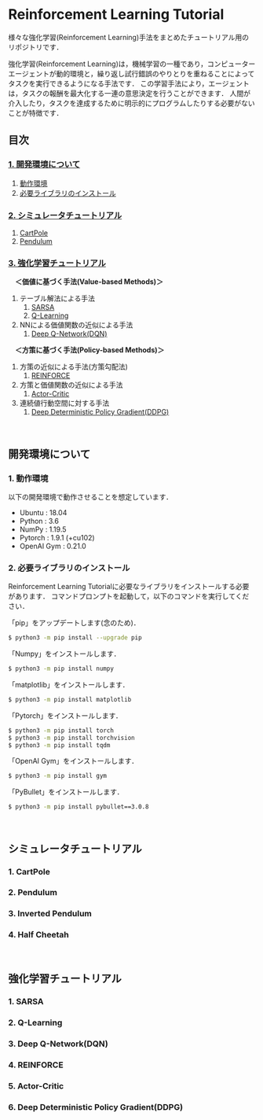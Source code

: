 # **Reinforcement Learning Tutorial**

様々な強化学習(Reinforcement Learning)手法をまとめたチュートリアル用のリポジトリです．

強化学習(Reinforcement Learning)は，機械学習の一種であり，コンピューターエージェントが動的環境と，繰り返し試行錯誤のやりとりを重ねることによってタスクを実行できるようになる手法です．
この学習手法により，エージェントは，タスクの報酬を最大化する一連の意思決定を行うことができます．
人間が介入したり，タスクを達成するために明示的にプログラムしたりする必要がないことが特徴です．

## **目次**

### [**1. 開発環境について**](#開発環境について)
1. [動作環境](#1-動作環境)
2. [必要ライブラリのインストール](#2-必要ライブラリのインストール)

### [**2. シミュレータチュートリアル**](#シミュレータチュートリアル)
1. [CartPole](#1-cartpole)
2. [Pendulum](#2-pendulum)

### [**3. 強化学習チュートリアル**](#強化学習チュートリアル)
　**＜価値に基づく手法(Value-based Methods)＞**
1. テーブル解法による手法
    1. [SARSA](#1-sarsa)
    2. [Q-Learning](#2-q-learning)
2. NNによる価値関数の近似による手法
    1. [Deep Q-Network(DQN)](#3-deep-q-networkdqn)

　**＜方策に基づく手法(Policy-based Methods)＞**
1. 方策の近似による手法(方策勾配法)
    1. [REINFORCE](#4-reinforce)
2. 方策と価値関数の近似による手法
    1. [Actor-Critic](#5-actor-critic)
1. 連続値行動空間に対する手法
    1. [Deep Deterministic Policy Gradient(DDPG)](#6-deep-deterministic-policy-gradientddpg)

<br>

## **開発環境について**

### 1. 動作環境

以下の開発環境で動作させることを想定しています．
- Ubuntu     : 18.04
- Python     : 3.6
- NumPy      : 1.19.5
- Pytorch    : 1.9.1 (+cu102)
- OpenAI Gym : 0.21.0

### 2. 必要ライブラリのインストール

Reinforcement Learning Tutorialに必要なライブラリをインストールする必要があります．
コマンドプロンプトを起動して，以下のコマンドを実行してください．

「pip」をアップデートします(念のため)．
```bash
$ python3 -m pip install --upgrade pip
```

「Numpy」をインストールします．
```bash
$ python3 -m pip install numpy
```

「matplotlib」をインストールします．
```bash
$ python3 -m pip install matplotlib
```

「Pytorch」をインストールします．
```bash
$ python3 -m pip install torch
$ python3 -m pip install torchvision
$ python3 -m pip install tqdm
```

「OpenAI Gym」をインストールします．
```bash
$ python3 -m pip install gym
```

「PyBullet」をインストールします．
```bash
$ python3 -m pip install pybullet==3.0.8
```

<br>

## **シミュレータチュートリアル**

### 1. CartPole

### 2. Pendulum

### 3. Inverted Pendulum

### 4. Half Cheetah

<br>

## **強化学習チュートリアル**

### 1. SARSA

### 2. Q-Learning

### 3. Deep Q-Network(DQN)

### 4. REINFORCE

### 5. Actor-Critic

### 6. Deep Deterministic Policy Gradient(DDPG)
